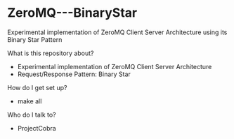 # ZeroMQ---BinaryStar
Experimental implementation of ZeroMQ Client Server Architecture using its Binary Star Pattern

What is this repository about?
  - Experimental implementation of ZeroMQ Client Server Architecture
  - Request/Response Pattern: Binary Star

How do I get set up?
  - make all

Who do I talk to?
  - ProjectCobra
